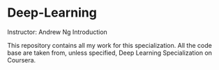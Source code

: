 # Deep-Learning


Instructor: Andrew Ng
Introduction

This repository contains all my work for this specialization. All the code base are taken from, unless specified, Deep Learning Specialization on Coursera.
